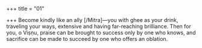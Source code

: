 +++
title = "01"

+++
Become kindly like an ally [/Mitra]—you with ghee as your drink,  traveling your ways, extensive and having far-reaching brilliance.
Then for you, o Viṣṇu, praise can be brought to success only by one who  knows, and sacrifice can be made to succeed by one who offers an
oblation.